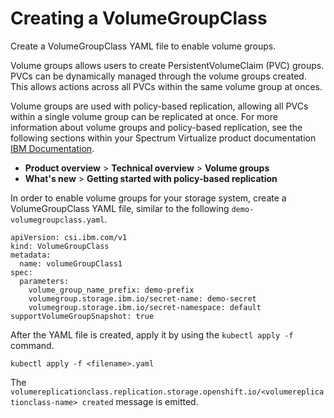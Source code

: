 # Creating a VolumeGroupClass

Create a VolumeGroupClass YAML file to enable volume groups.

Volume groups allows users to create PersistentVolumeClaim (PVC) groups. PVCs can be dynamically managed through the volume groups created. This allows actions across all PVCs within the same volume group at onces.

Volume groups are used with policy-based replication, allowing all PVCs within a single volume group can be replicated at once. For more information about volume groups and policy-based replication, see the following sections within your Spectrum Virtualize product documentation [IBM Documentation](https://www.ibm.com/docs).

- **Product overview** > **Technical overview** > **Volume groups**
- **What's new** > **Getting started with policy-based replication**

In order to enable volume groups for your storage system, create a VolumeGroupClass YAML file, similar to the following `demo-volumegroupclass.yaml`.

```
apiVersion: csi.ibm.com/v1
kind: VolumeGroupClass
metadata:
  name: volumeGroupClass1
spec:
  parameters:
    volume_group_name_prefix: demo-prefix    
    volumegroup.storage.ibm.io/secret-name: demo-secret
    volumegroup.storage.ibm.io/secret-namespace: default  
supportVolumeGroupSnapshot: true
```

After the YAML file is created, apply it by using the `kubectl apply -f` command.

```
kubectl apply -f <filename>.yaml
```
The `volumereplicationclass.replication.storage.openshift.io/<volumereplicationclass-name> created` message is emitted.